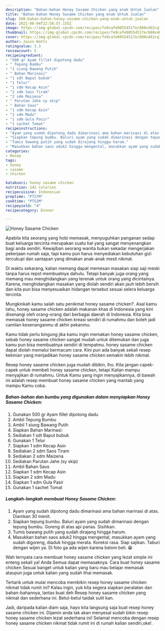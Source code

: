 ```yaml
---
description: "Bahan-bahan Honey Sasame Chicken yang enak Untuk Jualan"
title: "Bahan-bahan Honey Sasame Chicken yang enak Untuk Jualan"
slug: 560-bahan-bahan-honey-sasame-chicken-yang-enak-untuk-jualan
date: 2021-06-04T22:58:57.155Z
image: https://img-global.cpcdn.com/recipes/fe9cafe00554517e/680x482cq70/honey-sasame-chicken-foto-resep-utama.jpg
thumbnail: https://img-global.cpcdn.com/recipes/fe9cafe00554517e/680x482cq70/honey-sasame-chicken-foto-resep-utama.jpg
cover: https://img-global.cpcdn.com/recipes/fe9cafe00554517e/680x482cq70/honey-sasame-chicken-foto-resep-utama.jpg
author: Jason Watts
ratingvalue: 3.3
reviewcount: 5
recipeingredient:
- "500 gr Ayam fillet dipotong dadu"
- " Tepung Bumbu"
- "1 siung Bawang Putih"
- " Bahan Marinasi"
- "1 sdt Baput bubuk"
- "1 Telur"
- "1 sdm Kecap Asin"
- "2 sdm Saos Tiram"
- "2 sdm Maizena"
- " Parutan Jahe sy skip"
- " Bahan Saus"
- "1 sdm Kecap Asin"
- "2 sdm Madu"
- "1 sdm Gula Pasir"
- "1 sachet Tomat"
recipeinstructions:
- "Ayam yang sudah dipotong dadu dimarinasi ama bahan marinasi di atas. Diamkan 30 menit."
- "Siapkan tepung bumbu. Baluri ayam yang sudah dimarinasi dengan tepung bumbu. Goreng di atas api panas. Sisihkan."
- "Tumis bawang putih yang sudah dirajang hingga harum."
- "Masukkan bahan saos aduk2 hingga mengental, masukkan ayam yang sudah digoreng, diaduk hingga merata. Koreksi rasa. Siap sajikan. Taburi dengan wijen ya. Di foto ga ada wijen karena belom beli. 😁"
categories:
- Resep
tags:
- honey
- sasame
- chicken

katakunci: honey sasame chicken 
nutrition: 142 calories
recipecuisine: Indonesian
preptime: "PT27M"
cooktime: "PT52M"
recipeyield: "4"
recipecategory: Dinner

---
```



![Honey Sasame Chicken](https://img-global.cpcdn.com/recipes/fe9cafe00554517e/680x482cq70/honey-sasame-chicken-foto-resep-utama.jpg)

Apabila kita seorang yang hobi memasak, menyuguhkan panganan sedap buat keluarga tercinta merupakan suatu hal yang sangat menyenangkan bagi anda sendiri. Kewajiban seorang  wanita bukan sekadar mengerjakan pekerjaan rumah saja, tapi kamu pun harus menyediakan kebutuhan gizi tercukupi dan santapan yang dimakan anak-anak mesti nikmat.

Di waktu  sekarang, kalian memang dapat memesan masakan siap saji meski tanpa harus repot membuatnya dahulu. Tetapi banyak juga orang yang memang mau menghidangkan yang terenak untuk orang yang dicintainya. Karena, menghidangkan masakan yang diolah sendiri akan jauh lebih bersih dan kita pun bisa menyesuaikan hidangan tersebut sesuai selera keluarga tercinta. 



Mungkinkah kamu salah satu penikmat honey sasame chicken?. Asal kamu tahu, honey sasame chicken adalah makanan khas di Indonesia yang kini disenangi oleh orang-orang dari berbagai daerah di Indonesia. Kita bisa memasak honey sasame chicken kreasi sendiri di rumahmu dan boleh jadi camilan kesenanganmu di akhir pekanmu.

Kamu tidak perlu bingung jika kamu ingin memakan honey sasame chicken, sebab honey sasame chicken sangat mudah untuk ditemukan dan juga kamu pun bisa membuatnya sendiri di tempatmu. honey sasame chicken dapat diolah memalui bermacam cara. Kini pun ada banyak sekali resep kekinian yang menjadikan honey sasame chicken semakin lebih nikmat.

Resep honey sasame chicken juga mudah dibikin, lho. Kita jangan capek-capek untuk membeli honey sasame chicken, tetapi Kalian mampu menyajikan di rumahmu. Untuk Kamu yang ingin menyajikannya, di bawah ini adalah resep membuat honey sasame chicken yang mantab yang mampu Kamu coba.

<!--inarticleads1-->

##### Bahan-bahan dan bumbu yang digunakan dalam menyiapkan Honey Sasame Chicken:

1. Gunakan 500 gr Ayam fillet dipotong dadu
1. Ambil  Tepung Bumbu
1. Ambil 1 siung Bawang Putih
1. Siapkan  Bahan Marinasi:
1. Sediakan 1 sdt Baput bubuk
1. Gunakan 1 Telur
1. Siapkan 1 sdm Kecap Asin
1. Sediakan 2 sdm Saos Tiram
1. Sediakan 2 sdm Maizena
1. Sediakan  Parutan Jahe (sy skip)
1. Ambil  Bahan Saus
1. Siapkan 1 sdm Kecap Asin
1. Siapkan 2 sdm Madu
1. Siapkan 1 sdm Gula Pasir
1. Gunakan 1 sachet Tomat




<!--inarticleads2-->

##### Langkah-langkah membuat Honey Sasame Chicken:

1. Ayam yang sudah dipotong dadu dimarinasi ama bahan marinasi di atas. Diamkan 30 menit.
1. Siapkan tepung bumbu. Baluri ayam yang sudah dimarinasi dengan tepung bumbu. Goreng di atas api panas. Sisihkan.
1. Tumis bawang putih yang sudah dirajang hingga harum.
1. Masukkan bahan saos aduk2 hingga mengental, masukkan ayam yang sudah digoreng, diaduk hingga merata. Koreksi rasa. Siap sajikan. Taburi dengan wijen ya. Di foto ga ada wijen karena belom beli. 😁




Wah ternyata cara membuat honey sasame chicken yang lezat simple ini enteng sekali ya! Anda Semua dapat memasaknya. Cara buat honey sasame chicken Sesuai banget untuk kalian yang baru mau belajar memasak ataupun juga untuk kalian yang sudah lihai memasak.

Tertarik untuk mulai mencoba membikin resep honey sasame chicken nikmat tidak rumit ini? Kalau ingin, yuk kita segera siapkan peralatan dan bahan-bahannya, lantas buat deh Resep honey sasame chicken yang nikmat dan sederhana ini. Betul-betul taidak sulit kan. 

Jadi, daripada kalian diam saja, hayo kita langsung saja buat resep honey sasame chicken ini. Dijamin anda tak akan menyesal sudah bikin resep honey sasame chicken lezat sederhana ini! Selamat mencoba dengan resep honey sasame chicken nikmat tidak rumit ini di rumah kalian sendiri,oke!.

